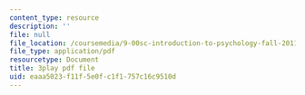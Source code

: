 ```yaml
---
content_type: resource
description: ''
file: null
file_location: /coursemedia/9-00sc-introduction-to-psychology-fall-2011/eaaa5023f11f5e0fc1f1757c16c9510d_gRe7dy2HSTg.pdf
file_type: application/pdf
resourcetype: Document
title: 3play pdf file
uid: eaaa5023-f11f-5e0f-c1f1-757c16c9510d
---
```

